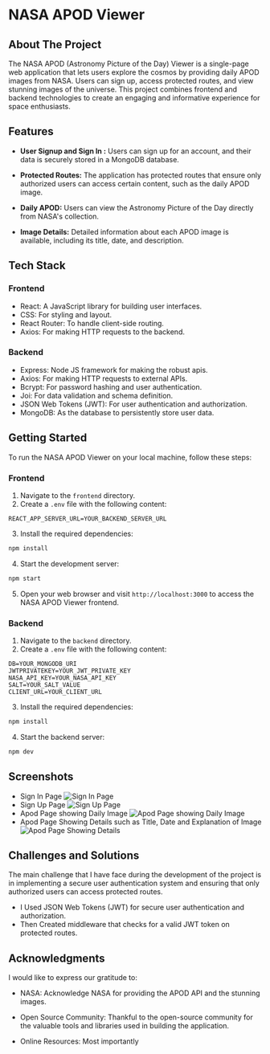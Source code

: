 # NASA APOD Viewer

## About The Project

The NASA APOD (Astronomy Picture of the Day) Viewer is a single-page web application that lets users explore the cosmos by providing daily APOD images from NASA. Users can sign up, access protected routes, and view stunning images of the universe. This project combines frontend and backend technologies to create an engaging and informative experience for space enthusiasts.

## Features

- **User Signup and Sign In :** Users can sign up for an account, and their data is securely stored in a MongoDB database.

- **Protected Routes:** The application has protected routes that ensure only authorized users can access certain content, such as the daily APOD image.

- **Daily APOD:** Users can view the Astronomy Picture of the Day directly from NASA's collection.


- **Image Details:** Detailed information about each APOD image is available, including its title, date, and description.


## Tech Stack

### Frontend

- React: A JavaScript library for building user interfaces.
- CSS: For styling and layout.
- React Router: To handle client-side routing.
- Axios: For making HTTP requests to the backend.

### Backend

- Express: Node JS framework for making the robust apis.
- Axios: For making HTTP requests to external APIs.
- Bcrypt: For password hashing and user authentication.
- Joi: For data validation and schema definition.
- JSON Web Tokens (JWT): For user authentication and authorization.
- MongoDB: As the database to persistently store user data.

## Getting Started

To run the NASA APOD Viewer on your local machine, follow these steps:

### Frontend

1. Navigate to the `frontend` directory.
2. Create a `.env` file with the following content:

```plaintext
REACT_APP_SERVER_URL=YOUR_BACKEND_SERVER_URL
```

3. Install the required dependencies:

```bash
npm install
```

4. Start the development server:

```bash
npm start
```

5. Open your web browser and visit `http://localhost:3000` to access the NASA APOD Viewer frontend.

### Backend

1. Navigate to the `backend` directory.
2. Create a `.env` file with the following content:

```plaintext
DB=YOUR_MONGODB_URI
JWTPRIVATEKEY=YOUR_JWT_PRIVATE_KEY
NASA_API_KEY=YOUR_NASA_API_KEY
SALT=YOUR_SALT_VALUE
CLIENT_URL=YOUR_CLIENT_URL
```

3. Install the required dependencies:

```bash
npm install
```

4. Start the backend server:

```bash
npm dev 
```

## Screenshots

- Sign In Page
![Sign In Page](../screenshots/1.png)
- Sign Up Page
![Sign Up Page](../screenshots/2.png)
- Apod Page showing Daily Image
![Apod Page showing Daily Image](../screenshots/3.png)
- Apod Page Showing Details such as Title, Date and Explanation of Image
![Apod Page Showing Details](../screenshots/4.png)



## Challenges and Solutions

The main challenge that I have face during the development of the project is in implementing a secure user authentication system and ensuring that only authorized users can access protected routes.
  - I Used JSON Web Tokens (JWT) for secure user authentication and authorization.
  - Then Created middleware that checks for a valid JWT token on protected routes.


## Acknowledgments

I would like to express our gratitude to:
- NASA: Acknowledge NASA for providing the APOD API and the stunning images.

- Open Source Community: Thankful to the open-source community for the valuable tools and libraries used in building the application.

- Online Resources: Most importantly 
